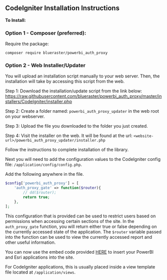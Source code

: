 ## CodeIgniter Installation Instructions

**To Install:**

### Option 1 - Composer (preferred):

Require the package:
```
composer require blueraster/powerbi_auth_proxy
```



### Option 2 - Web Installer/Updater

You will upload an installation script manually to your web server. Then, the installation will take by accessing this script from the web.

Step 1:
Download the installation/update script from the link below: 
<a href="https://raw.githubusercontent.com/blueraster/powerbi_auth_proxy/master/installers/CodeIgniter/installer.php" target="_blank" download="installer.php">https://raw.githubusercontent.com/blueraster/powerbi_auth_proxy/master/installers/CodeIgniter/installer.php</a>


Step 2:
Create a folder named: `powerbi_auth_proxy_updater` in the web root on your webserver.

Step 3:
Upload the file you downloaded to the folder you just created.

Step 4:
Visit the installer on the web. It will be found at the url: `<website-url>/powerbi_auth_proxy_updater/installer.php`

Follow the instructions to complete installation of the library.

Next you will need to add the configuration values to the CodeIgniter config file: `/application/config/config.php`.

Add the following anywhere in the file.


```php
$config['powerbi_auth_proxy'] = [
    'auth_proxy_gate' => function($router){
        // dd($router);
        return true;
    },
];

```

This configuration that is provided can be used to restrict users based on permissions when accessing certain sections of the site. In the `auth_proxy_gate` function, you will return either true or false depending on the currently accessed state of the application. The `$router` variable passed into the function can be used to view the currently accessed report and other useful information.

You can now use the embed code provided [HERE](./#embedding-in-your-site) to insert your PowerBI and Esri applications into the site.

For CodeIgniter applications, this is usually placed inside a view template file located at `/application/views`.
